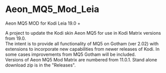 # Aeon_MQ5_Mod_Leia
Aeon MQ5 MOD for Kodi Leia 19.0 +

A project to update the Kodi skin Aeon MQ5 for use in Kodi Matrix versions from 19.0.  
The intent is to provide all functionality of MQ5 on Gotham (ver 2.02) with extensions to incorporate
new capabilities from newer releases of Kodi.  In some cases improvements from MQ5 Gotham will be included.  
Versions of Aeon MQ5 Mod Matrix are numbered from 11.0.1.  Stand alone download zip is in the "Releases".
